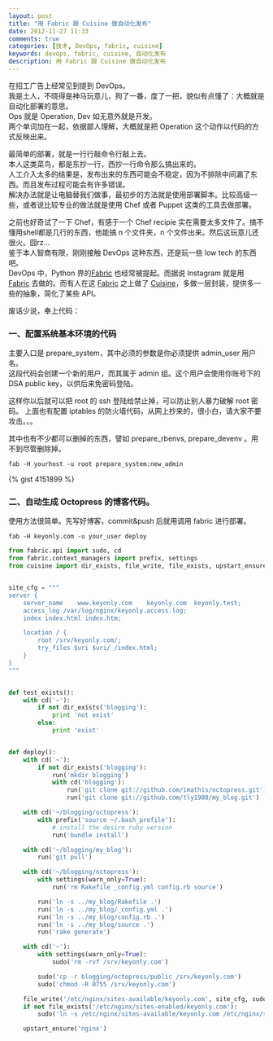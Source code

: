 ```yaml
---
layout: post
title: "用 Fabric 跟 Cuisine 做自动化发布"
date: 2012-11-27 11:33
comments: true
categories: [技术, DevOps, fabric, cuisine]
keywords: devops, fabric, cuisine, 自动化发布
description: 用 Fabric 跟 Cuisine 做自动化发布
---
```


在招工广告上经常见到提到 DevOps。  
我是土人，不晓得是神马玩意儿，狗了一番，度了一把，貌似有点懂了：大概就是自动化部署的意思。  
Ops 就是 Operation, Dev 如无意外就是开发。  
两个单词加在一起，依据鄙人理解，大概就是把 Operation 这个动作以代码的方式反映出来。  

最简单的部署，就是一行行敲命令行敲上去。  
本人这类菜鸟，都是东抄一行，西抄一行命令那么搞出来的。  
人工介入太多的结果是，发布出来的东西可能会不稳定，因为不排除中间漏了东西。而且发布过程可能会有许多错误。  
解决办法就是让电脑替我们做事，最初步的方法就是使用部署脚本。比较高级一些，或者说比较专业的做法就是使用 Chef 或者 Puppet 这类的工具去做部署。  

之前也好奇试了一下 Chef，有感于一个 Chef recipie 实在需要太多文件了。搞不懂用shell都是几行的东西，他能搞 n 个文件夹，n 个文件出来。然后这玩意儿还很火。囧rz...  
鉴于本人智商有限，刚刚接触 DevOps 这种东西，还是玩一些 low tech 的东西吧。  
DevOps 中，Python 界的[Fabric](http://fabfile.org) 也经常被提起。而据说 Instagram 就是用 [Fabric](http://fabfile.org) 去做的。而有人在这 [Fabric](http://fabfile.org) 之上做了 [Cuisine](https://github.com/sebastien/cuisine)，多做一层封装，提供多一些的抽象，简化了某些 API。

废话少说，奉上代码：  
### 一、配置系统基本环境的代码
主要入口是 prepare_system，其中必须的参数是你必须提供 admin_user 用户名。  
这段代码会创建一个新的用户，而其属于 admin 组。这个用户会使用你账号下的 DSA public key，以供后来免密码登陆。

这样你以后就可以把 root 的 ssh 登陆给禁止掉，可以防止别人暴力破解 root 密码。
上面也有配置 iptables 的防火墙代码，从网上抄来的，很小白，请大家不要攻击。。。

其中也有不少都可以删掉的东西，譬如 prepare_rbenvs, prepare_devenv 。用不到尽管删除掉。


```
fab -H yourhost -u root prepare_system:new_admin
```
{% gist 4151899 %}

### 二、自动生成 Octopress 的博客代码。
使用方法很简单。先写好博客，commit&push 后就用调用 fabric 进行部署。


```
fab -H keyonly.com -u your_user deploy
```

```python
from fabric.api import sudo, cd
from fabric.context_managers import prefix, settings
from cuisine import dir_exists, file_write, file_exists, upstart_ensure, run


site_cfg = """
server {
    server_name    www.keyonly.com    keyonly.com  keyonly.test;
    access_log /var/log/nginx/keyonly.access.log;
    index index.html index.htm;

    location / {
        root /srv/keyonly.com/;
        try_files $uri $uri/ /index.html;
    }
}
"""


def test_exists():
    with cd('~'):
        if not dir_exists('blogging'):
            print 'not exist'
        else:
            print 'exist'


def deploy():
    with cd('~'):
        if not dir_exists('blogging'):
            run('mkdir blogging')
            with cd('blogging'):
                run('git clone git://github.com/imathis/octopress.git')
                run('git clone git://github.com/tly1980/my_blog.git')

    with cd('~/blogging/octopress'):
        with prefix('source ~/.bash_profile'):
            # install the desire ruby version
            run('bundle install')

    with cd('~/blogging/my_blog'):
        run('git pull')

    with cd('~/blogging/octopress'):
        with settings(warn_only=True):
            run('rm Rakefile _config.yml config.rb source')

        run('ln -s ../my_blog/Rakefile .')
        run('ln -s ../my_blog/_config.yml .')
        run('ln -s ../my_blog/config.rb .')
        run('ln -s ../my_blog/source .')
        run('rake generate')

    with cd('~'):
        with settings(warn_only=True):
            sudo('rm -rvf /srv/keyonly.com')

        sudo('cp -r blogging/octopress/public /srv/keyonly.com')
        sudo('chmod -R 0755 /srv/keyonly.com')

    file_write('/etc/nginx/sites-available/keyonly.com', site_cfg, sudo=True)
    if not file_exists('/etc/nginx/sites-enabled/keyonly.com'):
        sudo('ln -s /etc/nginx/sites-available/keyonly.com /etc/nginx/sites-enabled/keyonly.com')

    upstart_ensure('nginx')
```
